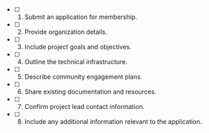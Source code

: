 - [ ] 1. Submit an application for membership.
- [ ] 2. Provide organization details.
- [ ] 3. Include project goals and objectives.
- [ ] 4. Outline the technical infrastructure.
- [ ] 5. Describe community engagement plans.
- [ ] 6. Share existing documentation and resources.
- [ ] 7. Confirm project lead contact information.
- [ ] 8. Include any additional information relevant to the application.
